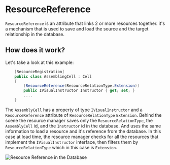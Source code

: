 # ResourceReference

`ResourceReference` is an attribute that links 2 or more resources together. 
it's a mechanism that is used to save and load the source and the target relationship in the database.

## How does it work?
Let's take a look at this example:
```cs
    [ResourceRegistration] 
    public class AssemblingCell : Cell
    {
        [ResourceReference(ResourceRelationType.Extension)]
        public IVisualInstructor Instructor { get; set; }
        ....
    }
```

The `AssemblyCell` has a property of type `IVisualInstructor` and a `ResourceReference` attribute 
of  `ResourceRelationType` `Extension`. 
Behind the scene the resource manager saves only the `ResourceRelationType`, 
the `AssemblyCell` id, and the `Instructor` id in the database. 
And uses the same information to load a resource and it's reference from the database.
In this case at load time, the resource manager checks for all the resources 
that implement the `IVisualInstructor` interface, then filters them by `ResourceRelationType` 
which in this case is `Extension`.

![Resource Reference in the Database](./images/resource%20reference.PNG)